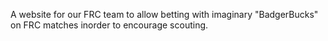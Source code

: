 A website for our FRC team to allow betting with imaginary "BadgerBucks" on FRC matches inorder to encourage scouting. 
